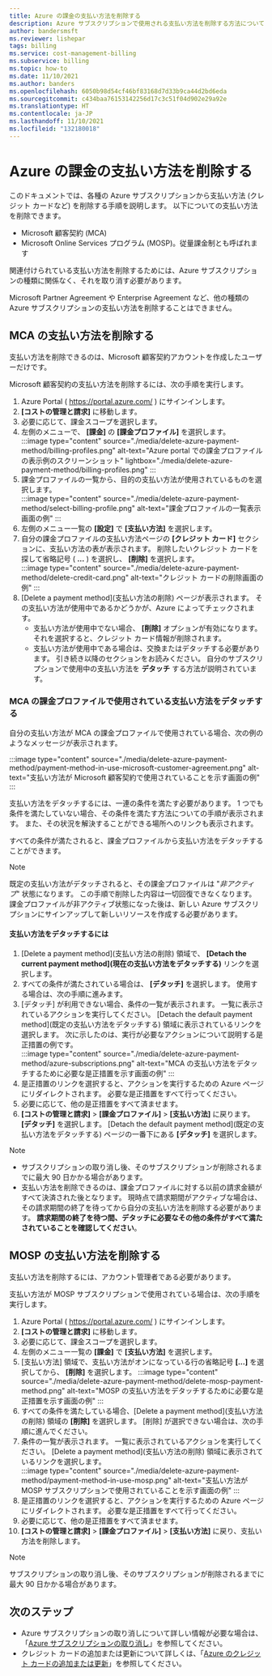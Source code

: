 ```yaml
---
title: Azure の課金の支払い方法を削除する
description: Azure サブスクリプションで使用される支払い方法を削除する方法について説明します。
author: bandersmsft
ms.reviewer: lishepar
tags: billing
ms.service: cost-management-billing
ms.subservice: billing
ms.topic: how-to
ms.date: 11/10/2021
ms.author: banders
ms.openlocfilehash: 6050b98d54cf46bf83168d7d33b9ca44d2bd6eda
ms.sourcegitcommit: c434baa76153142256d17c3c51f04d902e29a92e
ms.translationtype: HT
ms.contentlocale: ja-JP
ms.lasthandoff: 11/10/2021
ms.locfileid: "132180018"
---
```

# <a name="delete-an-azure-billing-payment-method"></a>Azure の課金の支払い方法を削除する

このドキュメントでは、各種の Azure サブスクリプションから支払い方法 (クレジット カードなど) を削除する手順を説明します。 以下についての支払い方法を削除できます。

- Microsoft 顧客契約 (MCA)
- Microsoft Online Services プログラム (MOSP)。従量課金制とも呼ばれます

関連付けられている支払い方法を削除するためには、Azure サブスクリプションの種類に関係なく、それを取り消す必要があります。

Microsoft Partner Agreement や Enterprise Agreement など、他の種類の Azure サブスクリプションの支払い方法を削除することはできません。

## <a name="delete-an-mca-payment-method"></a>MCA の支払い方法を削除する

支払い方法を削除できるのは、Microsoft 顧客契約アカウントを作成したユーザーだけです。

Microsoft 顧客契約の支払い方法を削除するには、次の手順を実行します。

1. Azure Portal ( https://portal.azure.com/ ) にサインインします。
1. **[コストの管理と請求]** に移動します。
1. 必要に応じて、課金スコープを選択します。
1. 左側のメニューで、 **[課金]** の **[課金プロファイル]** を選択します。  
    :::image type="content" source="./media/delete-azure-payment-method/billing-profiles.png" alt-text="Azure portal での課金プロファイルの表示例のスクリーンショット" lightbox="./media/delete-azure-payment-method/billing-profiles.png" :::
1. 課金プロファイルの一覧から、目的の支払い方法が使用されているものを選択します。  
    :::image type="content" source="./media/delete-azure-payment-method/select-billing-profile.png" alt-text="課金プロファイルの一覧表示画面の例" :::
1. 左側のメニュー一覧の **[設定]** で **[支払い方法]** を選択します。
1. 自分の課金プロファイルの支払い方法ページの **[クレジット カード]** セクションに、支払い方法の表が表示されます。 削除したいクレジット カードを探して省略記号 ( **…** ) を選択し、 **[削除]** を選択します。  
    :::image type="content" source="./media/delete-azure-payment-method/delete-credit-card.png" alt-text="クレジット カードの削除画面の例" :::
1. [Delete a payment method]\(支払い方法の削除\) ページが表示されます。 その支払い方法が使用中であるかどうかが、Azure によってチェックされます。
    - 支払い方法が使用中でない場合、 **[削除]** オプションが有効になります。 それを選択すると、クレジット カード情報が削除されます。
    - 支払い方法が使用中である場合は、交換またはデタッチする必要があります。 引き続き以降のセクションをお読みください。 自分のサブスクリプションで使用中の支払い方法を **デタッチ** する方法が説明されています。

### <a name="detach-payment-method-used-by-an-mca-billing-profile"></a>MCA の課金プロファイルで使用されている支払い方法をデタッチする

自分の支払い方法が MCA の課金プロファイルで使用されている場合、次の例のようなメッセージが表示されます。

:::image type="content" source="./media/delete-azure-payment-method/payment-method-in-use-microsoft-customer-agreement.png" alt-text="支払い方法が Microsoft 顧客契約で使用されていることを示す画面の例" :::

支払い方法をデタッチするには、一連の条件を満たす必要があります。 1 つでも条件を満たしていない場合、その条件を満たす方法についての手順が表示されます。 また、その状況を解決することができる場所へのリンクも表示されます。

すべての条件が満たされると、課金プロファイルから支払い方法をデタッチすることができます。

> [!NOTE]
> 既定の支払い方法がデタッチされると、その課金プロファイルは "_非アクティブ_" 状態になります。 この手順で削除した内容は一切回復できなくなります。 課金プロファイルが非アクティブ状態になった後は、新しい Azure サブスクリプションにサインアップして新しいリソースを作成する必要があります。

#### <a name="to-detach-a-payment-method"></a>支払い方法をデタッチするには

1. [Delete a payment method]\(支払い方法の削除\) 領域で、 **[Detach the current payment method]\(現在の支払い方法をデタッチする\)** リンクを選択します。
1. すべての条件が満たされている場合は、 **[デタッチ]** を選択します。 使用する場合は、次の手順に進みます。
1. [デタッチ] が利用できない場合、条件の一覧が表示されます。 一覧に表示されているアクションを実行してください。 [Detach the default payment method]\(既定の支払い方法をデタッチする\) 領域に表示されているリンクを選択します。 次に示したのは、実行が必要なアクションについて説明する是正措置の例です。  
    :::image type="content" source="./media/delete-azure-payment-method/azure-subscriptions.png" alt-text="MCA の支払い方法をデタッチするために必要な是正措置を示す画面の例" :::
1. 是正措置のリンクを選択すると、アクションを実行するための Azure ページにリダイレクトされます。 必要な是正措置をすべて行ってください。
1. 必要に応じて、他の是正措置をすべて済ませます。
1. **[コストの管理と請求]**  >  **[課金プロファイル]**  >  **[支払い方法]** に戻ります。 **[デタッチ]** を選択します。 [Detach the default payment method]\(既定の支払い方法をデタッチする\) ページの一番下にある **[デタッチ]** を選択します。

> [!NOTE]
> - サブスクリプションの取り消し後、そのサブスクリプションが削除されるまでに最大 90 日かかる場合があります。
> - 支払い方法を削除できるのは、課金プロファイルに対する以前の請求金額がすべて決済された後となります。 現時点で請求期間がアクティブな場合は、その請求期間の終了を待ってから自分の支払い方法を削除する必要があります。 **請求期間の終了を待つ間、デタッチに必要なその他の条件がすべて満たされていることを確認してください**。

## <a name="delete-a-mosp-payment-method"></a>MOSP の支払い方法を削除する

支払い方法を削除するには、アカウント管理者である必要があります。

支払い方法が MOSP サブスクリプションで使用されている場合は、次の手順を実行します。

1. Azure Portal ( https://portal.azure.com/ ) にサインインします。
1. **[コストの管理と請求]** に移動します。
1. 必要に応じて、課金スコープを選択します。
1. 左側のメニュー一覧の **[課金]** で **[支払い方法]** を選択します。
1. [支払い方法] 領域で、支払い方法がオンになっている行の省略記号 **[...]** を選択してから、 **[削除]** を選択します。
    :::image type="content" source="./media/delete-azure-payment-method/delete-mosp-payment-method.png" alt-text="MOSP の支払い方法をデタッチするために必要な是正措置を示す画面の例" :::
1. すべての条件を満たしている場合、[Delete a payment method]\(支払い方法の削除\) 領域の **[削除]** を選択します。 [削除] が選択できない場合は、次の手順に進んでください。
1. 条件の一覧が表示されます。 一覧に表示されているアクションを実行してください。 [Delete a payment method]\(支払い方法の削除\) 領域に表示されているリンクを選択します。  
    :::image type="content" source="./media/delete-azure-payment-method/payment-method-in-use-mosp.png" alt-text="支払い方法が MOSP サブスクリプションで使用されていることを示す画面の例" :::
1. 是正措置のリンクを選択すると、アクションを実行するための Azure ページにリダイレクトされます。 必要な是正措置をすべて行ってください。
1. 必要に応じて、他の是正措置をすべて済ませます。
1. **[コストの管理と請求]**  >  **[課金プロファイル]**  >  **[支払い方法]** に戻り、支払い方法を削除します。

> [!NOTE]
> サブスクリプションの取り消し後、そのサブスクリプションが削除されるまでに最大 90 日かかる場合があります。

## <a name="next-steps"></a>次のステップ

- Azure サブスクリプションの取り消しについて詳しい情報が必要な場合は、「[Azure サブスクリプションの取り消し](cancel-azure-subscription.md)」を参照してください。
- クレジット カードの追加または更新について詳しくは、「[Azure のクレジット カードの追加または更新](change-credit-card.md)」を参照してください。
